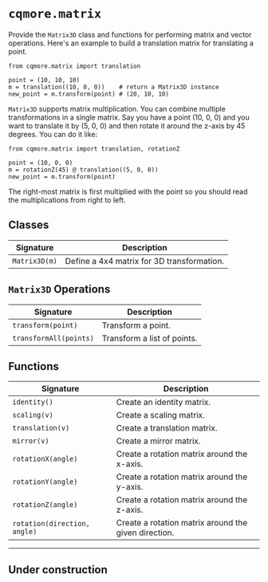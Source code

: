# `cqmore.matrix`

Provide the `Matrix3D` class and functions for performing matrix and vector operations. Here's an example to build a translation matrix for translating a point.

    from cqmore.matrix import translation

    point = (10, 10, 10)
    m = translation((10, 0, 0))    # return a Matrix3D instance
    new_point = m.transform(point) # (20, 10, 10)

`Matrix3D` supports matrix multiplication. You can combine multiple transformations in a single matrix. Say you have a point (10, 0, 0) and you want to translate it by (5, 0, 0) and then rotate it around the z-axis by 45 degrees. You can do it like:

    from cqmore.matrix import translation, rotationZ

    point = (10, 0, 0)
    m = rotationZ(45) @ translation((5, 0, 0))
    new_point = m.transform(point) 

The right-most matrix is first multiplied with the point so you should read the multiplications from right to left. 

## Classes

 Signature | Description
--|--
`Matrix3D(m)` | Define a 4x4 matrix for 3D transformation.

## `Matrix3D` Operations

 Signature | Description
--|--
`transform(point)` | Transform a point.
`transformAll(points)` | Transform a list of points.


## Functions

 Signature | Description
--|--
`identity()` | Create an identity matrix.
`scaling(v)` | Create a scaling matrix.
`translation(v)` | Create a translation matrix.
`mirror(v)` | Create a mirror matrix.
`rotationX(angle)` | Create a rotation matrix around the x-axis.
`rotationY(angle)` | Create a rotation matrix around the y-axis.
`rotationZ(angle)` | Create a rotation matrix around the z-axis.
`rotation(direction, angle)` | Create a rotation matrix around the given direction.

----

## Under construction
